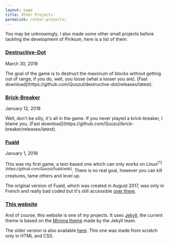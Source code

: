 ```yaml
---
layout: page
title: Other Projects
permalink: /other-projects/
---
```

You may be unknowingly, I also made some other small projects before tackling the development of Pirikium, here is a list of them:

### [Destructive-Dot](https://github.com/Quozul/destructive-dot)
<p class="post-meta">March 30, 2018</p>
The goal of the game is to destruct the maximum of blocks without getting out of range, if you do, well, you loose (what a looser you are).
[Fast download](https://github.com/Quozul/destructive-dot/releases/latest).

### [Brick-Breaker](https://github.com/Quozul/brick-breaker)
<p class="post-meta">January 12, 2018</p>
Well, don't be silly, it's all in the game. If you never played a brick-breaker, I blame you.
[Fast download](https://github.com/Quozul/brick-breaker/releases/latest).

### [Fuald](https://github.com/Quozul/fuald)
<p class="post-meta">January 1, 2018</p>
This was my first game, a text-based one which can only works on Linux<sup>[*](https://github.com/Quozul/fuald/wiki)</sup>. There is no real goal, however you can kill creatures, tame others and level up.

The original version of Fuald, which was created in August 2017, was only in French and really bad coded but it's still accessible [over there](https://github.com/quozul/fuald/tree/Eur%C3%A9lis-v0).

### [This website](https://github.com/Quozul/quozul.github.io)
And of course, this website is one of my projects. It uses [Jekyll](https://jekyllrb.com/), the current theme is based on the [Minima theme](https://github.com/jekyll/minima) made by the Jekyll team.

The older version is also available [here](https://github.com/Quozul/quozul.github.io/releases/tag/v0.8d). This one was made from scratch only in HTML and CSS.
